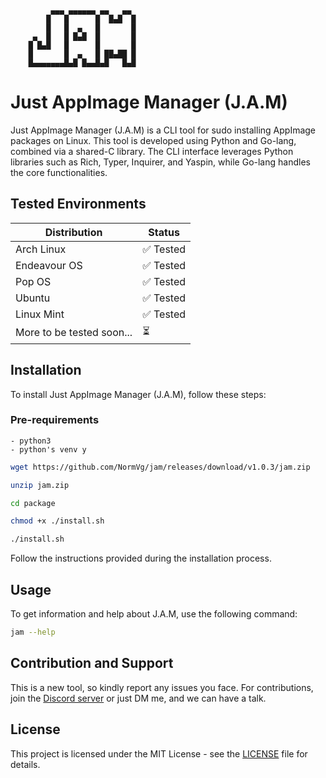 		     ▄▄▄ ▄▄▄▄▄▄ ▄▄   ▄▄
		    █   █      █  █▄█  █
		    █   █  ▄   █       █
		 ▄  █   █ █▄█  █       █
		█ █▄█   █      █       █
		█       █  ▄   █ ██▄██ █
		█▄▄▄▄▄▄▄█▄█ █▄▄█▄█   █▄█

# Just AppImage Manager (J.A.M)

Just AppImage Manager (J.A.M) is a CLI tool for sudo installing AppImage packages on Linux. This tool is developed using Python and Go-lang, combined via a shared-C library. The CLI interface leverages Python libraries such as Rich, Typer, Inquirer, and Yaspin, while Go-lang handles the core functionalities.

## Tested Environments

| Distribution     | Status  |
|------------------|---------|
| Arch Linux       | ✅ Tested |
| Endeavour OS     | ✅ Tested |
| Pop OS           | ✅ Tested |
| Ubuntu           | ✅ Tested |
| Linux Mint       | ✅ Tested |
| More to be tested soon... | ⏳ |

## Installation

To install Just AppImage Manager (J.A.M), follow these steps:

### Pre-requirements 
	- python3
	- python's venv y

```sh
wget https://github.com/NormVg/jam/releases/download/v1.0.3/jam.zip

unzip jam.zip

cd package

chmod +x ./install.sh

./install.sh

```

Follow the instructions provided during the installation process.

## Usage

To get information and help about J.A.M, use the following command:

```sh
jam --help
```

## Contribution and Support

This is a new tool, so kindly report any issues you face. For contributions, join the [Discord server](https://discordapp.com/users/943907992145911818) or just DM me, and we can have a talk.

## License

This project is licensed under the MIT License - see the [LICENSE](LICENSE) file for details.
